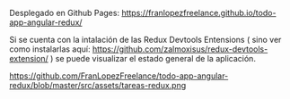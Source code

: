 Desplegado en Github Pages:
  https://franlopezfreelance.github.io/todo-app-angular-redux/

Si se cuenta con la intalación de las Redux Devtools Entensions ( sino ver como instalarlas aquí: https://github.com/zalmoxisus/redux-devtools-extension/ ) se puede visualizar el estado general de la aplicación.


https://github.com/FranLopezFreelance/todo-app-angular-redux/blob/master/src/assets/tareas-redux.png
